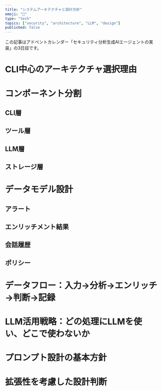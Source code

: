 ```yaml
---
title: "システムアーキテクチャと設計方針"
emoji: "🤖"
type: "tech"
topics: ["security", "architecture", "LLM", "design"]
published: false
---
```


この記事はアドベントカレンダー「セキュリティ分析生成AIエージェントの実装」の3日目です。

# CLI中心のアーキテクチャ選択理由

# コンポーネント分割

## CLI層

## ツール層

## LLM層

## ストレージ層

# データモデル設計

## アラート

## エンリッチメント結果

## 会話履歴

## ポリシー

# データフロー：入力→分析→エンリッチ→判断→記録

# LLM活用戦略：どの処理にLLMを使い、どこで使わないか

# プロンプト設計の基本方針

# 拡張性を考慮した設計判断
